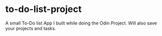 # to-do-list-project
A small To-Do list App I built while doing the Odin Project.
Will also save your projects and tasks.